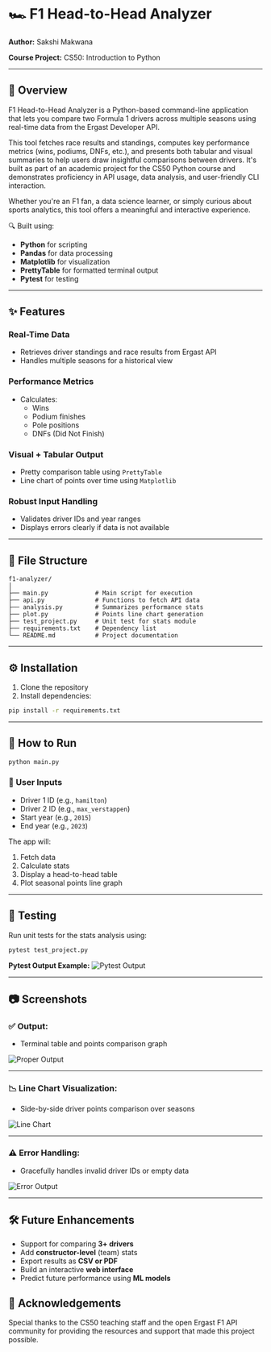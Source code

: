 # 🏎️ F1 Head-to-Head Analyzer

**Author:** Sakshi Makwana

**Course Project:** CS50: Introduction to Python

---

## 📌 Overview
F1 Head-to-Head Analyzer is a Python-based command-line application that lets you compare two Formula 1 drivers across multiple seasons using real-time data from the Ergast Developer API.

This tool fetches race results and standings, computes key performance metrics (wins, podiums, DNFs, etc.), and presents both tabular and visual summaries to help users draw insightful comparisons between drivers. It's built as part of an academic project for the CS50 Python course and demonstrates proficiency in API usage, data analysis, and user-friendly CLI interaction.

Whether you're an F1 fan, a data science learner, or simply curious about sports analytics, this tool offers a meaningful and interactive experience.

🔍 Built using:

* **Python** for scripting
* **Pandas** for data processing
* **Matplotlib** for visualization
* **PrettyTable** for formatted terminal output
* **Pytest** for testing

---

## ✨ Features

### Real-Time Data

* Retrieves driver standings and race results from Ergast API
* Handles multiple seasons for a historical view

### Performance Metrics

* Calculates:
  * Wins
  * Podium finishes
  * Pole positions
  * DNFs (Did Not Finish)

### Visual + Tabular Output

* Pretty comparison table using `PrettyTable`
* Line chart of points over time using `Matplotlib`

### Robust Input Handling

* Validates driver IDs and year ranges
* Displays errors clearly if data is not available

---

## 📂 File Structure

```
f1-analyzer/
│
├── main.py             # Main script for execution
├── api.py              # Functions to fetch API data
├── analysis.py         # Summarizes performance stats
├── plot.py             # Points line chart generation
├── test_project.py     # Unit test for stats module
├── requirements.txt    # Dependency list
└── README.md           # Project documentation
```

---

## ⚙️ Installation

1. Clone the repository
2. Install dependencies:

```bash
pip install -r requirements.txt
```

---

## 🚀 How to Run

```bash
python main.py
```

### 💬 User Inputs

* Driver 1 ID (e.g., `hamilton`)
* Driver 2 ID (e.g., `max_verstappen`)
* Start year (e.g., `2015`)
* End year (e.g., `2023`)

The app will:

1. Fetch data 
2. Calculate stats 
3. Display a head-to-head table 
4. Plot seasonal points line graph 

---

## 🧪 Testing

Run unit tests for the stats analysis using:

```bash
pytest test_project.py
```

**Pytest Output Example:**
![Pytest Output](https://github.com/user-attachments/assets/8dd5a8d4-91d5-41ce-9d18-cc1c65119974)

---

## 📷 Screenshots

### ✅ Output:

* Terminal table and points comparison graph

![Proper Output](https://github.com/user-attachments/assets/b348e903-2fd7-4087-804d-adc5ff95609c)

---

### 📉 Line Chart Visualization:

* Side-by-side driver points comparison over seasons

![Line Chart](https://github.com/user-attachments/assets/62a253d5-61ac-49e1-b961-c099b92e8c19)

---

### ⚠️ Error Handling:

* Gracefully handles invalid driver IDs or empty data

![Error Output](https://github.com/user-attachments/assets/8526ef82-73e8-4b97-9dc1-3251ee4a4e7c)

---

## 🛠️ Future Enhancements

* Support for comparing **3+ drivers**
* Add **constructor-level** (team) stats
* Export results as **CSV or PDF**
* Build an interactive **web interface**
* Predict future performance using **ML models**

## 🙏 Acknowledgements

Special thanks to the CS50 teaching staff and the open Ergast F1 API community for providing the resources and support that made this project possible.
